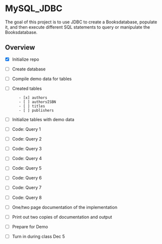 # MySQL_JDBC

The goal of this project is to use JDBC to create a Booksdatabase, populate it, and then execute different SQL statements to query or manipulate the Booksdatabase.

## Overview
- [x] Initialize repo
- [ ] Create database
- [ ] Compile demo data for tables
- [ ] Created tables

         - [x] authors
         - [ ] authorsISBN
         - [ ] titles
         - [ ] publishers

- [ ] Initialize tables with demo data 
- [ ] Code: Query 1 
- [ ] Code: Query 2 
- [ ] Code: Query 3 
- [ ] Code: Query 4 
- [ ] Code: Query 5 
- [ ] Code: Query 6 
- [ ] Code: Query 7 
- [ ] Code: Query 8 
- [ ] One/two page documentation of the implementation
- [ ] Print out two copies of documentation and output
- [ ] Prepare for Demo
- [ ] Turn in during class Dec 5

